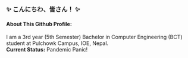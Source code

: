 ### ✨ こんにちわ、皆さん！ ✨

#### About This Github Profile:
I am a 3rd year (5th Semester) Bachelor in Computer Engineering (BCT) student at Pulchowk Campus, IOE, Nepal.\
**Current Status:** Pandemic Panic!

